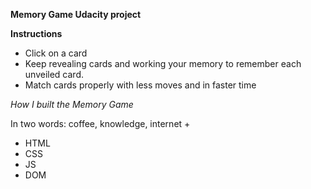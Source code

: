 **Memory Game Udacity project**

**Instructions**
* Click on a card
* Keep revealing cards and working your memory to remember each unveiled card.
* Match cards properly with less moves and in faster time

_How I built the Memory Game_

In two words: coffee, knowledge, internet +

* HTML
* CSS
* JS
* DOM


